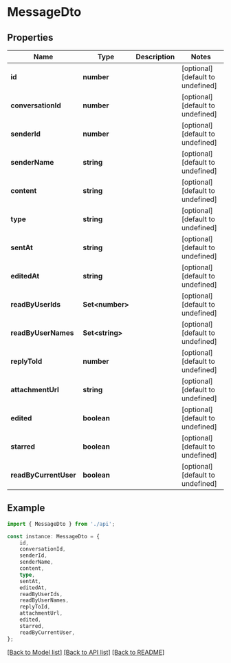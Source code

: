 # MessageDto


## Properties

Name | Type | Description | Notes
------------ | ------------- | ------------- | -------------
**id** | **number** |  | [optional] [default to undefined]
**conversationId** | **number** |  | [optional] [default to undefined]
**senderId** | **number** |  | [optional] [default to undefined]
**senderName** | **string** |  | [optional] [default to undefined]
**content** | **string** |  | [optional] [default to undefined]
**type** | **string** |  | [optional] [default to undefined]
**sentAt** | **string** |  | [optional] [default to undefined]
**editedAt** | **string** |  | [optional] [default to undefined]
**readByUserIds** | **Set&lt;number&gt;** |  | [optional] [default to undefined]
**readByUserNames** | **Set&lt;string&gt;** |  | [optional] [default to undefined]
**replyToId** | **number** |  | [optional] [default to undefined]
**attachmentUrl** | **string** |  | [optional] [default to undefined]
**edited** | **boolean** |  | [optional] [default to undefined]
**starred** | **boolean** |  | [optional] [default to undefined]
**readByCurrentUser** | **boolean** |  | [optional] [default to undefined]

## Example

```typescript
import { MessageDto } from './api';

const instance: MessageDto = {
    id,
    conversationId,
    senderId,
    senderName,
    content,
    type,
    sentAt,
    editedAt,
    readByUserIds,
    readByUserNames,
    replyToId,
    attachmentUrl,
    edited,
    starred,
    readByCurrentUser,
};
```

[[Back to Model list]](../README.md#documentation-for-models) [[Back to API list]](../README.md#documentation-for-api-endpoints) [[Back to README]](../README.md)
